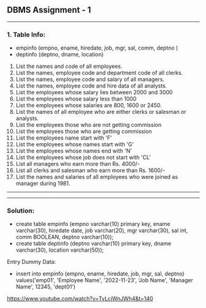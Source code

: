 ## DBMS Assignment - 1
---

### 1. Table Info:
- empinfo (empno, ename, hiredate, job, mgr, sal, comm, deptno )
- deptinfo (deptno, dname, location)

1. List the names and code of all employees.
2. List the names, employee code and department code of all clerks.
3. List the names, employee code and salary of all managers.
4. List the names, employee code and hire data of all analysts.
5. List the employees whose salary lies between 2000 and 3000
6. List the employees whose salary less than 1000
7. List the employees whose salaries are 800, 1600 or 2450.
8. List the names of all employee who are either clerks or salesman or analysts.
9. List the employees those who are not getting commission
10. List the employees those who are getting commission
11. List the employees name start with 'F'
12. List the employees whose names start with 'G'
13. List the employees whose names end with 'N'
14. List the employees whose job does not start with 'CL'
15. List all managers who earn more than Rs. 4000/-
16. List all clerks and salesman who earn more than Rs. 1600/-
17. List the names and salaries of all employees who were joined as manager during 1981.

-----
----

### Solution:
- create table empinfo (empno varchar(10) primary key, ename varchar(30), hiredate date, job varchar(20), mgr varchar(30), sal int, comm BOOLEAN, deptno varchar(10));
- create table deptinfo (deptno varchar(10) primary key, dname varchar(30), location varchar(50));

Entry Dummy Data:
- insert into empinfo (empno, ename, hiredate, job, mgr, sal, deptno)
  values('emp01', 'Employee Name', '2022-11-23', 
  'Job Name', 'Manager Name', 12345, 'dept01')
  

https://www.youtube.com/watch?v=TvLcjWnJWh4&t=140